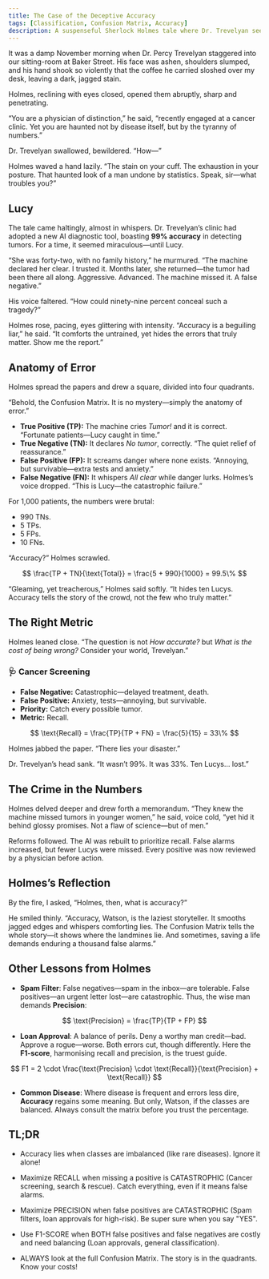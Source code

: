 ```yaml
---
title: The Case of the Deceptive Accuracy
tags: [Classification, Confusion Matrix, Accuracy]
description: A suspenseful Sherlock Holmes tale where Dr. Trevelyan seeks Holmes’s help after an AI cancer screening tool fails, revealing the deadly consequences hidden behind ‘99% accuracy’ and the crucial truths of the Confusion Matrix.
---
```


It was a damp November morning when Dr. Percy Trevelyan staggered into our sitting-room at Baker Street. His face was ashen, shoulders slumped, and his hand shook so violently that the coffee he carried sloshed over my desk, leaving a dark, jagged stain.

Holmes, reclining with eyes closed, opened them abruptly, sharp and penetrating.

“You are a physician of distinction,” he said, “recently engaged at a cancer clinic. Yet you are haunted not by disease itself, but by the tyranny of numbers.”

Dr. Trevelyan swallowed, bewildered. “How—”

Holmes waved a hand lazily. “The stain on your cuff. The exhaustion in your posture. That haunted look of a man undone by statistics. Speak, sir—what troubles you?”


## Lucy  

The tale came haltingly, almost in whispers. Dr. Trevelyan’s clinic had adopted a new AI diagnostic tool, boasting **99% accuracy** in detecting tumors. For a time, it seemed miraculous—until Lucy.

“She was forty-two, with no family history,” he murmured. “The machine declared her clear. I trusted it. Months later, she returned—the tumor had been there all along. Aggressive. Advanced. The machine missed it. A false negative.”

His voice faltered. “How could ninety-nine percent conceal such a tragedy?”

Holmes rose, pacing, eyes glittering with intensity.
“Accuracy is a beguiling liar,” he said. “It comforts the untrained, yet hides the errors that truly matter. Show me the report.”


## Anatomy of Error 

Holmes spread the papers and drew a square, divided into four quadrants.

“Behold, the Confusion Matrix. It is no mystery—simply the anatomy of error.” 

- **True Positive (TP):** The machine cries *Tumor!* and it is correct. “Fortunate patients—Lucy caught in time.”  
- **True Negative (TN):** It declares *No tumor*, correctly. “The quiet relief of reassurance.”  
- **False Positive (FP):** It screams danger where none exists. “Annoying, but survivable—extra tests and anxiety.”  
- **False Negative (FN):** It whispers *All clear* while danger lurks. Holmes’s voice dropped. “This is Lucy—the catastrophic failure.”  

For 1,000 patients, the numbers were brutal:  

- 990 TNs.  
- 5 TPs.  
- 5 FPs.  
- 10 FNs.  

“Accuracy?” Holmes scrawled.  

$$
\frac{TP + TN}{\text{Total}} = \frac{5 + 990}{1000} = 99.5\%
$$

“Gleaming, yet treacherous,” Holmes said softly. “It hides ten Lucys. Accuracy tells the story of the crowd, not the few who truly matter.”   


## The Right Metric 

Holmes leaned close. “The question is not *How accurate?* but *What is the cost of being wrong?* Consider your world, Trevelyan.” 

### 🩺 Cancer Screening
- **False Negative:** Catastrophic—delayed treatment, death.  
- **False Positive:** Anxiety, tests—annoying, but survivable.  
- **Priority:** Catch every possible tumor.  
- **Metric:** Recall.  

$$
\text{Recall} = \frac{TP}{TP + FN} = \frac{5}{15} = 33\%
$$

Holmes jabbed the paper. “There lies your disaster.”

Dr. Trevelyan’s head sank. “It wasn’t 99%. It was 33%. Ten Lucys… lost.”


## The Crime in the Numbers  

Holmes delved deeper and drew forth a memorandum.
“They knew the machine missed tumors in younger women,” he said, voice cold, “yet hid it behind glossy promises. Not a flaw of science—but of men.”

Reforms followed. The AI was rebuilt to prioritize recall. False alarms increased, but fewer Lucys were missed. Every positive was now reviewed by a physician before action.   


## Holmes’s Reflection

By the fire, I asked, “Holmes, then, what is accuracy?”

He smiled thinly.
“Accuracy, Watson, is the laziest storyteller. It smooths jagged edges and whispers comforting lies. The Confusion Matrix tells the whole story—it shows where the landmines lie. And sometimes, saving a life demands enduring a thousand false alarms.” 


## Other Lessons from Holmes

- **Spam Filter**: False negatives—spam in the inbox—are tolerable. False positives—an urgent letter lost—are catastrophic. Thus, the wise man demands **Precision**:

$$
\text{Precision} = \frac{TP}{TP + FP}
$$


- **Loan Approval**: A balance of perils. Deny a worthy man credit—bad. Approve a rogue—worse. Both errors cut, though differently. Here the **F1-score**, harmonising recall and precision, is the truest guide.

$$
F1 = 2 \cdot \frac{\text{Precision} \cdot \text{Recall}}{\text{Precision} + \text{Recall}}
$$

 
- **Common Disease**: Where disease is frequent and errors less dire, **Accuracy** regains some meaning. But only, Watson, if the classes are balanced. Always consult the matrix before you trust the percentage.


## TL;DR

- Accuracy lies when classes are imbalanced (like rare diseases). Ignore it alone!

- Maximize RECALL when missing a positive is CATASTROPHIC (Cancer screening, search & rescue). Catch everything, even if it means false alarms.

- Maximize PRECISION when false positives are CATASTROPHIC (Spam filters, loan approvals for high-risk). Be super sure when you say "YES".

- Use F1-SCORE when BOTH false positives and false negatives are costly and need balancing (Loan approvals, general classification).

- ALWAYS look at the full Confusion Matrix. The story is in the quadrants. Know your costs!